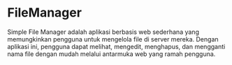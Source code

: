 # FileManager
Simple File Manager adalah aplikasi berbasis web sederhana yang memungkinkan pengguna untuk mengelola file di server mereka. Dengan aplikasi ini, pengguna dapat melihat, mengedit, menghapus, dan mengganti nama file dengan mudah melalui antarmuka web yang ramah pengguna.
